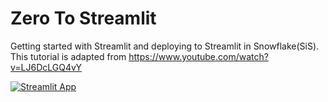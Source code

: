 # Zero To Streamlit

Getting started with Streamlit and deploying to Streamlit in Snowflake(SiS). This tutorial is adapted from <https://www.youtube.com/watch?v=LJ6DcLGQ4vY>

[![Streamlit App](https://static.streamlit.io/badges/streamlit_badge_black_white.svg)](https://kameshsampath-ml-app.streamlit.app/)